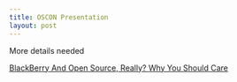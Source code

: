 ```yaml
---
title: OSCON Presentation
layout: post
---
```


More details needed

[BlackBerry And Open Source, Really? Why You Should Care](http://www.oscon.com/oscon2011/public/schedule/detail/21532)